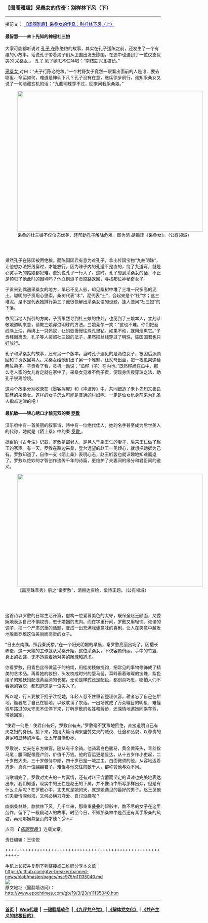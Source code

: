 ### 【闺阁雅趣】采桑女的传奇：别样林下风（下）
------------------------

<p>
 接前文：
 <span style="color: #000080;">
  <a href="https://www.epochtimes.com/gb/19/3/23/n11135006.htm" style="color: #000080;">
   【闺阁雅趣】采桑女的传奇：别样林下风（上）
  </a>
 </span>
</p>
<h4>
 最智慧——未卜先知的神秘杜三娘
</h4>
<p>
 <span style="font-weight: 400;">
  大家可能都听说过
  <a href="http://www.epochtimes.com/gb/tag/%E5%AD%94%E5%AD%90.html">
   孔子
  </a>
  在陈绝粮的故事，其实在孔子适陈之前，还发生了一个有趣的小故事。话说孔子带着弟子们从卫国出发去陈国，在途中也遇到了一位仪态优美的
  <a href="http://www.epochtimes.com/gb/tag/%E9%87%87%E6%A1%91%E5%A5%B3.html">
   采桑女
  </a>
  。
  <a href="http://www.epochtimes.com/gb/tag/%E5%AD%94%E5%AD%90.html">
   孔子
  </a>
  见了她忍不住吟唱：“南枝窈窕北枝长。”
 </span>
</p>
<p>
 <span style="font-weight: 400;">
  <a href="http://www.epochtimes.com/gb/tag/%E9%87%87%E6%A1%91%E5%A5%B3.html">
   采桑女
  </a>
  对曰：“夫子行陈必绝粮。”一个村野女子竟然一眼看出面前的人是谁、要去哪里、命运如何，难道是神仙下凡？孔子没有在意，继续徐步前行，谁知采桑女又说了一句暗藏玄机的话：“九曲明珠穿不过，回来问我采桑娘。”
 </span>
</p>
<figure class="wp-caption aligncenter" id="attachment_10337210" style="width: 600px">
 <img alt="" class="wp-image-10337210 size-large" height="456" src="http://i.epochtimes.com/assets/uploads/2018/04/5c811102bbeb53a04a0895e7151d949f-600x456.jpg" width="600"/>
 <br/><figcaption class="wp-caption-text">
  采桑的杜三娘不仅仪态优美，还帮助孔子解除危难。图为清 胡锡珪《采桑女》。（公有领域）
 </figcaption><br/>
</figure><br/>
<p>
 <span style="font-weight: 400;">
  果然孔子在陈国被困绝粮，而陈国国君有意为难孔子，拿出传国宝物“九曲明珠”，让他想办法把线穿过，才能放行。因为珠子内的孔道不是直的，绕了九道弯，就是心灵手巧的姑娘都犯难，更别说孔子一行人了。这时，孔子想到采桑女的话，不正是预见了他此时的困境吗？他立刻派子贡原路返回，寻找那位神秘奇女子。
 </span>
</p>
<p>
 <span style="font-weight: 400;">
  子贡来到偶遇采桑女的地方，早已不见人影，却见桑树中堆了三堆一尺多高的泥土。聪明的子贡用心思索，桑树代表“木”，泥代表“土”，合起来是个“杜”字；这三堆泥，是不是代表她排行第三？他很快解出采桑女设的谜题，逢人便问“杜三娘”的下落。
 </span>
</p>
<p>
 <span style="font-weight: 400;">
  依照当地人指引的方向，子贡果然寻到杜三娘的住处，也见到了三娘本人，立刻恭敬地道明来意，请教三娘穿过明珠的方法。三娘莞尔一笑：“这也不难。你们把丝线涂上油，再绑上一只蚂蚁，让蚂蚁慢慢往珠孔里钻。如果不动，就用烟熏它。”子贡拜谢离去，孔子等人按照杜三娘的法子，果然把丝线穿过了明珠，陈国国君也只好放行。
 </span>
</p>
<p>
 <span style="font-weight: 400;">
  孔子和采桑女的故事，还有另一个版本。当时孔子遇见的是两位女子，被困后派颜回和子贡返回寻人。采桑女给他们出了另一个难题，让父母出面，把一枚瓜果送给两位弟子。子贡看了看，灵机一动说：“瓜籽（子）在内也。”既然籽尚在瓜中，那么老人家的女儿肯定就在家中了。采桑女见难不倒子贡，便现身传授穿珠之法，助孔子脱离险境。
 </span>
</p>
<p>
 <span style="font-weight: 400;">
  这两个故事分别收录在《墨客挥犀》和《冲波传》中，共同塑造了未卜先知又善良聪慧的采桑女。这样的女子怎么可能是普通的村妇呢，一定是仙女化身前来为孔圣人指点迷津的吧！
 </span>
</p>
<h4>
 最机敏——锦心绣口才貌无双的秦
 <a href="http://www.epochtimes.com/gb/tag/%E7%BD%97%E6%95%B7.html">
  罗敷
 </a>
</h4>
<p>
 <span style="font-weight: 400;">
  汉乐府中有一首美丽的叙事诗，诗中有一位绝代佳人，她的名字甚至成为后世美人的代称，她就是《陌上桑》中的秦
  <a href="http://www.epochtimes.com/gb/tag/%E7%BD%97%E6%95%B7.html">
   罗敷
  </a>
  。
 </span>
</p>
<p>
 <span style="font-weight: 400;">
  据崔豹《古今注》记载，罗敷是邯郸人，是邑人千乘王仁的妻子，后来王仁做了赵王的家臣。有一天，罗敷在路边采桑，登台远望的赵王一见倾心，就想把她据为己有。罗敷知道了，自作一支《陌上桑》表明心志，赵王听罢也就识趣地知难而退了。罗敷以绝妙的才智创作流传千年的诗篇，更维护了夫妻间的缘分和君臣间的道义。
 </span>
</p>
<figure class="wp-caption aligncenter" id="attachment_11135038" style="width: 600px">
 <img alt="" class="wp-image-11135038 size-large" height="366" src="http://i.epochtimes.com/assets/uploads/2019/03/b64679b13b40461a92733581bbccbde7-600x366.png" width="600"/>
 <br/><figcaption class="wp-caption-text">
  《画丽珠萃秀》册之“秦罗敷”，清赫达资绘，梁诗正题。（公有领域）
 </figcaption><br/>
</figure><br/>
<p>
 <span style="font-weight: 400;">
  这首诗以罗敷的日常生活开篇，虚构一位爱慕美色的太守，既保全赵王颜面，又委婉地表达自己不惧权贵、忠于婚姻的志向。而在字里行间，罗敷又用轻快、诙谐的调子，把一个严肃沉重的话题，变成一出充满戏谑意味的喜剧，让人在笑意中越发地敬重罗敷这位美丽而高贵的女子。
 </span>
</p>
<p>
 <span style="font-weight: 400;">
  “日出东南隅，照我秦氏楼。”在一个阳光明媚的早晨，秦罗敷亮丽出场了。因擅长养蚕，这一天她的工作就从采桑开始。这位采桑女，不仅容颜俏丽，手中的竹篮、身上的衣饰，无不透露着她对美的雕琢和追求。
 </span>
</p>
<p>
 <span style="font-weight: 400;">
  你看罗敷，用青色丝带做篮子的络绳，用桂树枝做提钩，把常见的事物修饰成了精美的艺术品。再看她的妆扮，头发梳成时兴的堕马髻，耳畔垂着璀璨的宝珠，紫色绫子的短袄搭配浅黄丝绸的长裙。无论是样式还是配色，都别具巧思，哪怕人们不看她的容貌，都知道这是一位美人了。
 </span>
</p>
<p>
 <span style="font-weight: 400;">
  所以呢，行人要放下担子注视她，年轻人忍不住重新整理仪容，耕者忘了自己在犁地，锄者忘了自己在锄地，以致耽误了农活。一出场就成了万众瞩目的明星，难怪驾车路过的太守忍不住停下来，打听罗敷的名姓和芳龄，还深情地邀她同乘车驾，带她回家。
 </span>
</p>
<p>
 <span style="font-weight: 400;">
  “使君一何愚！使君自有妇，罗敷自有夫。”罗敷毫不犹豫地回绝，直接道明自己有夫之妇的身份。接下来，她用大篇诗词来盛赞丈夫的威仪、仕途和品貌，以尊贵的身家和显赫的声名，让太守自惭形秽。
 </span>
</p>
<p>
 <span style="font-weight: 400;">
  罗敷说，丈夫在东方做官，随从有千余骑。他骑着白色骏马，黄金做笼头，青丝拴马尾；腰间配带鹿卢剑，价值千万钱。他的官运更是显达，从十五岁作小吏起，二十岁做大夫，三十岁做侍中郎，四十岁已是一城之主。白面微须的他，从容地迈着方步，真真一位翩翩君子，难怪与他交往的数千人，都称赞他与众不同。
 </span>
</p>
<p>
 <span style="font-weight: 400;">
  诗歌唱完了，罗敷对丈夫的一片真情，还有对赵王含蓄而坚定的讽谏也完美地表达出来。我们知道，现实中的王仁是赵王的下属，并不像诗中所写那样出众，但是有什么关系呢？在罗敷心中，丈夫就是她的天，就是她遇见的最好的男子。赵王见他们夫妻情深似海，又何必横刀夺爱、自讨没趣呢？
 </span>
</p>
<p>
 <span style="font-weight: 400;">
  幽幽桑林处，款款林下风。几千年来，那重重叠叠的碧影中，数不尽的女子在这里劳作，留下了一段段动人的故事。时至今日，不知那桑林中是否还有素手采桑的风姿，再现那娴静坚贞的才德？＠＊#
 </span>
</p>
<p>
 点阅
 <em>
  【
  <a href="http://www.epochtimes.com/gb/tag/%E9%96%A8%E9%96%A3%E9%9B%85%E8%B6%A3.html">
   闺阁雅趣
  </a>
 </em>
 】连载文章。
</p>
<p>
 责任编辑：王愉悦
</p>

+++++++++++++++++++++++++++++++++++++++++++++++++++++++++++<br/><br/>
手机上长按并复制下列链接或二维码分享本文章：<br/>
https://github.com/gfw-breaker/banned-news/blob/master/pages/nsc975/n11135040.md <br/>
<a href='https://github.com/gfw-breaker/banned-news/blob/master/pages/nsc975/n11135040.md'><img src='https://github.com/gfw-breaker/banned-news/blob/master/pages/nsc975/n11135040.md.png'/></a> <br/>
原文地址（需翻墙访问）：http://www.epochtimes.com/gb/19/3/23/n11135040.htm


------------------------
#### [首页](https://github.com/gfw-breaker/banned-news/blob/master/README.md) &nbsp;|&nbsp; [Web代理](https://github.com/labour-camp/helloworld) &nbsp;|&nbsp; [一键翻墙软件](https://github.com/gfw-breaker/nogfw/blob/master/README.md) &nbsp;| [《九评共产党》](https://github.com/gfw-breaker/9ping.md/blob/master/README.md#九评之一评共产党是什么) | [《解体党文化》](https://github.com/gfw-breaker/jtdwh.md/blob/master/README.md) | [《共产主义的终极目的》](https://github.com/gfw-breaker/gczydzjmd.md/blob/master/README.md)

